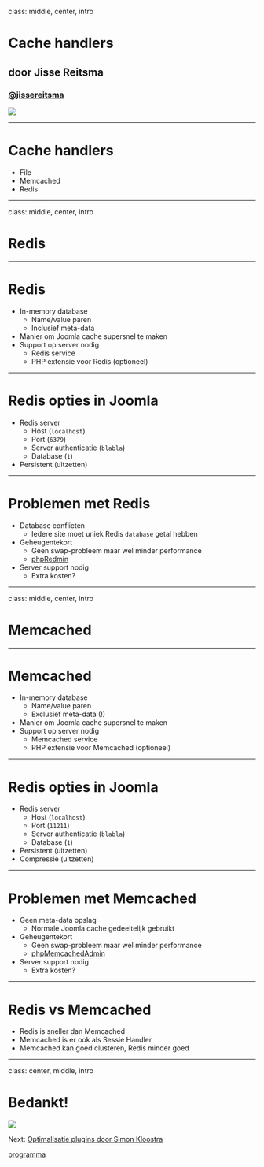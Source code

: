 class: middle, center, intro
# Cache handlers
## door Jisse Reitsma
### <a href="http://twitter.com/jissereitsma">@jissereitsma</a>
<img src="/images/logos.png">

---
# Cache handlers
- File
- Memcached
- Redis

---
class: middle, center, intro
# Redis

---
# Redis
- In-memory database
    - Name/value paren
    - Inclusief meta-data
- Manier om Joomla cache supersnel te maken
- Support op server nodig
    - Redis service
    - PHP extensie voor Redis (optioneel)

---
# Redis opties in Joomla
- Redis server
    - Host (`localhost`)
    - Port (`6379`)
    - Server authenticatie (`blabla`)
    - Database (`1`)
- Persistent (uitzetten)

---
# Problemen met Redis
- Database conflicten
    - Iedere site moet uniek Redis `database` getal hebben
- Geheugentekort
    - Geen swap-probleem maar wel minder performance
    - [phpRedmin](https://github.com/sasanrose/phpredmin)
- Server support nodig
    - Extra kosten?

---
class: middle, center, intro
# Memcached

---
# Memcached
- In-memory database
    - Name/value paren
    - Exclusief meta-data (!)
- Manier om Joomla cache supersnel te maken
- Support op server nodig
    - Memcached service
    - PHP extensie voor Memcached (optioneel)

---
# Redis opties in Joomla
- Redis server
    - Host (`localhost`)
    - Port (`11211`)
    - Server authenticatie (`blabla`)
    - Database (`1`)
- Persistent (uitzetten)
- Compressie (uitzetten)

---
# Problemen met Memcached
- Geen meta-data opslag
    - Normale Joomla cache gedeeltelijk gebruikt
- Geheugentekort
    - Geen swap-probleem maar wel minder performance
    - [phpMemcachedAdmin](https://code.google.com/archive/p/phpmemcacheadmin/)
- Server support nodig
    - Extra kosten?

---
# Redis vs Memcached
- Redis is sneller dan Memcached
- Memcached is er ook als Sessie Handler
- Memcached kan goed clusteren, Redis minder goed

---
class: center, middle, intro
# Bedankt!

<img src="/images/logos.png">

Next: <a href="slide.php?theme=joomla_performance&id=plugins#1">Optimalisatie plugins door Simon Kloostra</a>

<a href="joomla_performance">programma</a>